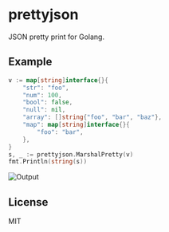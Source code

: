# prettyjson

JSON pretty print for Golang.

## Example

```go
v := map[string]interface{}{
    "str": "foo",
    "num": 100,
    "bool": false,
    "null": nil,
    "array": []string{"foo", "bar", "baz"},
    "map": map[string]interface{}{
        "foo": "bar",
    },
}
s, _ := prettyjson.MarshalPretty(v)
fmt.Println(string(s))
```

![Output](http://i.imgur.com/cUFj5os.png)

## License

MIT
